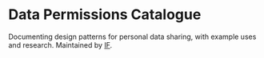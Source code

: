 # Data Permissions ​Catalogue

Documenting design patterns for personal data sharing, with example uses and research. Maintained by [IF](https://projectsbyif.com/).
